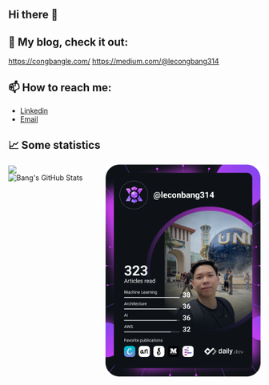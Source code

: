 ## Hi there 👋

<!--
**congbang-le/congbang-le** is a ✨ _special_ ✨ repository because its `README.md` (this file) appears on your GitHub profile.

Here are some ideas to get you started:

- 🔭 I’m currently working on ...
- 🌱 I’m currently learning ...
- 👯 I’m looking to collaborate on ...
- 🤔 I’m looking for help with ...
- 💬 Ask me about ...
- 📫 How to reach me: ...
- 😄 Pronouns: ...
- ⚡ Fun fact: ...
-->

## 🚀 My blog, check it out:

https://congbangle.com/
https://medium.com/@lecongbang314

## 📫 How to reach me: 

- [Linkedin](https://www.linkedin.com/in/bang-le-brian-8327a9183/)
- [Email](mailto:brianle.itw@gmail.com)

## &#x1f4c8; Some statistics

<div align="left">
  <a href="https://github.com/congbang-le/congbang-le">
    <img align="center" src="https://github-readme-stats.vercel.app/api/top-langs/?username=congbang-le&hide=java,html,tex,jupyter%20notebook&count_private=true&theme=transparent&langs_count=4"/>
  </a>
  <a href="https://app.daily.dev/DailyDevTips">
    <img src="https://github.com/congbang-le/congbang-le/blob/master/devcard.svg" 
         width="310" 
         alt="Bang's Dev Card"
         align="right"
         />
  </a>
</div>
<a href="https://github.com/congbang-le/congbang-le">
  <img align="left" src="https://github-readme-stats.vercel.app/api?username=congbang-le&show_icons=true&line_height=27&count_private=true&theme=transparent" 
       alt="Bang's GitHub Stats" 
       />
</a>


